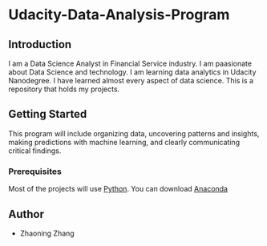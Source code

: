 # Udacity-Data-Analysis-Program

## Introduction

I am a Data Science Analyst in Financial Service industry. I am paasionate about Data Science and technology. I am learning data analytics in Udacity Nanodegree. I have learned almost every aspect of data science. This is a repository that holds my projects. 

## Getting Started

This program will include organizing data, uncovering patterns and insights, making predictions with machine learning, and clearly communicating critical findings.

### Prerequisites

Most of the projects will use [Python](https://www.python.org). You can download [Anaconda](https://www.continuum.io/downloads)

## Author

* Zhaoning Zhang
